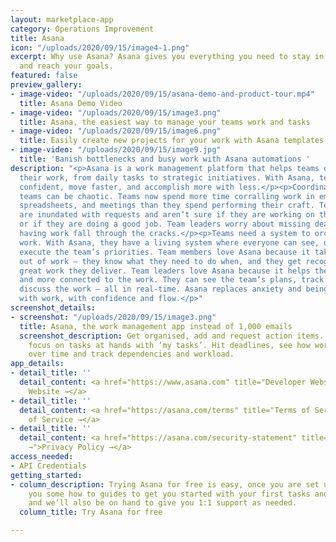 ```yaml
---
layout: marketplace-app
category: Operations Improvement
title: Asana
icon: "/uploads/2020/09/15/image4-1.png"
excerpt: Why use Asana? Asana gives you everything you need to stay in sync, hit deadlines,
  and reach your goals.
featured: false
preview_gallery:
- image-video: "/uploads/2020/09/15/asana-demo-and-product-tour.mp4"
  title: Asana Demo Video
- image-video: "/uploads/2020/09/15/image3.png"
  title: Asana, the easiest way to manage your teams work and tasks
- image-video: "/uploads/2020/09/15/image6.png"
  title: Easily create new projects for your work with Asana templates
- image-video: "/uploads/2020/09/15/image9.jpg"
  title: 'Banish bottlenecks and busy work with Asana automations '
description: "<p>Asana is a work management platform that helps teams orchestrate
  their work, from daily tasks to strategic initiatives. With Asana, teams are more
  confident, move faster, and accomplish more with less.</p><p>Coordinating work across
  teams can be chaotic. Teams now spend more time corralling work in email, chat,
  spreadsheets, and meetings than they spend performing their craft. Team members
  are inundated with requests and aren’t sure if they are working on the right things
  or if they are doing a good job. Team leaders worry about missing deadlines and
  having work fall through the cracks.</p><p>Teams need a system to orchestrate their
  work. With Asana, they have a living system where everyone can see, discuss, and
  execute the team’s priorities. Team members love Asana because it takes the guesswork
  out of work – they know what they need to do when, and they get recognized for the
  great work they deliver. Team leaders love Asana because it helps them feel organized
  and more connected to the work. They can see the team’s plans, track progress, and
  discuss the work – all in real-time. Asana replaces anxiety and being overwhelmed
  with work, with confidence and flow.</p>"
screenshot_details:
- screenshot: "/uploads/2020/09/15/image3.png"
  title: Asana, the work management app instead of 1,000 emails
  screenshot_description: Get organised, add and request action items. Stay on track,
    focus on tasks at hands with ‘my tasks’. Hit deadlines, see how work maps out
    over time and track dependencies and workload.
app_details:
- detail_title: ''
  detail_content: <a href="https://www.asana.com" title="Developer Website →">Developer
    Website →</a>
- detail_title: ''
  detail_content: <a href="https://asana.com/terms" title="Terms of Service →">Terms
    of Service →</a>
- detail_title: ''
  detail_content: <a href="https://asana.com/security-statement" title="Privacy Policy
    →">Privacy Policy →</a>
access_needed:
- API Credentials
getting_started:
- column_description: Trying Asana for free is easy, once you are set up we will send
    you some how to guides to get you started with your first tasks and workflows,
    and we’ll also be on hand to give you 1:1 support as needed.
  column_title: Try Asana for free

---
```

